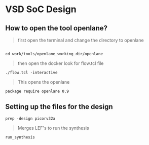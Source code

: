 # VSD SoC Design

## **How to open the tool openlane?**

> first open the terminal and change the directory to openlane
```

cd work/tools/openlane_working_dir/openlane

```
> then open the docker look for flow.tcl file
```
./flow.tcl -interactive
```

> This opens the openlane
```
package require openlane 0.9
```

## **Setting up the files for the design**
```
prep -design picorv32a
```
> Merges LEF's
> to run the synthesis
```
run_synthesis
```

